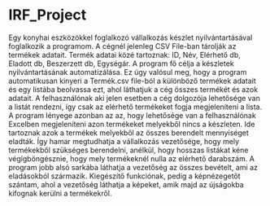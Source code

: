 # IRF_Project
Egy konyhai eszközökkel foglalkozó vállalkozás készlet nyilvántartásával foglalkozik a programom. A cégnél jelenleg CSV File-ban tárolják az termékek adatait. Termék adatai közé tartoznak: ID, Név, Elérhető db, Eladott db, Beszerzett db, Egységár. A program fő célja a készletek nyilvántartásának automatizálása. Ez úgy valósul meg, hogy a program automatikusan kinyeri a Termék.csv file-ból a különböző termékek adatait és egy listába beolvassa ezt, ahol láthatjuk a cég összes termékét és azok adatait. A felhasználónak aki jelen esetben a cég dolgozója lehetősége van a listát rendezni, így csak az elérhető termékeket fogja megjeleníteni a lista. A program lényege azonban az az, hogy lehetősége van a felhasználónak Excelben megjeleníteni azon termékeket melyekből nincs a készleten. Ide tartoznak azok a termékek melyekből az összes berendelt mennyiséget eladták. Így hamar megtudhatja a vállalkozás vezetősége, hogy mely termékekből szükséges berendelni, anélkül, hogy hosszas listákat kéne végigböngésznie, hogy mely termékeknél nulla az elérhető darabszám. A program jobb alsó sarkába láthatja a vezetőség az összes bevételt, ami az eladásokból származik. Kiegészítő funkciónak, pedig a képnézegetőt szántam, ahol a vezetőség láthatja a képeket, amik majd az újságokba kifognak kerülni a termékekről.
